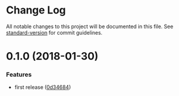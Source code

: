 <!-- markdownlint-disable -->
# Change Log

All notable changes to this project will be documented in this file. See [standard-version](https://github.com/conventional-changelog/standard-version) for commit guidelines.

<a name="0.1.0"></a>
# 0.1.0 (2018-01-30)


### Features

* first release ([0d34684](https://github.com/ybiquitous/bem-ts/commit/0d34684))
